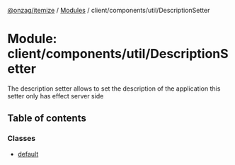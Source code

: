 [@onzag/itemize](../README.md) / [Modules](../modules.md) / client/components/util/DescriptionSetter

# Module: client/components/util/DescriptionSetter

The description setter allows to set the description of the application
this setter only has effect server side

## Table of contents

### Classes

- [default](../classes/client_components_util_DescriptionSetter.default.md)
